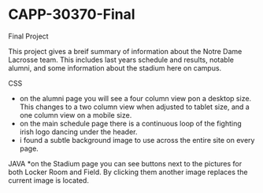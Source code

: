 CAPP-30370-Final
================

Final Project

This project gives a breif summary of information about the Notre Dame Lacrosse team. This includes last years schedule and results, notable alumni, and some information about the stadium here on campus. 

CSS
* on the alumni page you will see a four column view pon a desktop size. This changes to a two column view when adjusted to tablet size, and a one column view on a mobile size. 
* on the main schedule page there is a continuous loop of the fighting irish logo dancing under the header.
* i found a subtle background image to use across the entire site on every page. 

JAVA
*on the Stadium page you can see buttons next to the pictures for both Locker Room and Field. By clicking them another image replaces the current image is located. 

